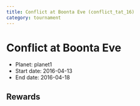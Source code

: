 ```yaml
---
title: Conflict at Boonta Eve (conflict_tat_16)
category: tournament
---
```

# Conflict at Boonta Eve

  * Planet: planet1
  * Start date: 2016-04-13
  * End date: 2016-04-18

## Rewards

